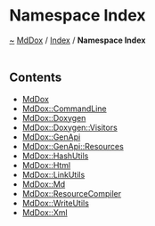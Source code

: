 <a id="namespace-index"></a>
<h1>Namespace Index</h1>
<a href="https://github.com/CharlesCarley/MdDox">~</a>
<a href="indexpage.md#mddox">MdDox</a>
<span class="inline-text">/</span>
<a href="index.md#index">Index</a>
<span class="inline-text">/</span>
<span class="bold-text"><b>Namespace Index</b></span>
<br/>
<br/>
<a id="contents"></a>
<h2>Contents</h2>
<ul>
<li><a href="namespaceMdDox.md">MdDox</a>
</li>
<li><a href="namespaceMdDox_1_1CommandLine.md">MdDox::CommandLine</a>
</li>
<li><a href="namespaceMdDox_1_1Doxygen.md">MdDox::Doxygen</a>
</li>
<li><a href="namespaceMdDox_1_1Doxygen_1_1Visitors.md">MdDox::Doxygen::Visitors</a>
</li>
<li><a href="namespaceMdDox_1_1GenApi.md">MdDox::GenApi</a>
</li>
<li><a href="namespaceMdDox_1_1GenApi_1_1Resources.md">MdDox::GenApi::Resources</a>
</li>
<li><a href="namespaceMdDox_1_1HashUtils.md">MdDox::HashUtils</a>
</li>
<li><a href="namespaceMdDox_1_1Html.md">MdDox::Html</a>
</li>
<li><a href="namespaceMdDox_1_1LinkUtils.md">MdDox::LinkUtils</a>
</li>
<li><a href="namespaceMdDox_1_1Md.md">MdDox::Md</a>
</li>
<li><a href="namespaceMdDox_1_1ResourceCompiler.md">MdDox::ResourceCompiler</a>
</li>
<li><a href="namespaceMdDox_1_1WriteUtils.md">MdDox::WriteUtils</a>
</li>
<li><a href="namespaceMdDox_1_1Xml.md">MdDox::Xml</a>
</li>
</ul>
</div>
</div>
</body>
</html>
